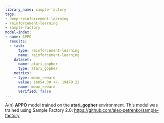 ```yaml
---
library_name: sample-factory
tags:
- deep-reinforcement-learning
- reinforcement-learning
- sample-factory
model-index:
- name: APPO
  results:
  - task:
      type: reinforcement-learning
      name: reinforcement-learning
    dataset:
      name: atari_gopher
      type: atari_gopher
    metrics:
    - type: mean_reward
      value: 16054.00 +/- 19479.22
      name: mean_reward
      verified: false
---
```


A(n) **APPO** model trained on the **atari_gopher** environment.
This model was trained using Sample Factory 2.0: https://github.com/alex-petrenko/sample-factory
    